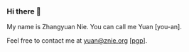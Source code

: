 ### Hi there 👋

My name is Zhangyuan Nie. You can call me Yuan [you-an].

Feel free to contact me at [yuan@znie.org](mailto:yuan@znie.org) [[pgp](https://keys.openpgp.org/search?q=yuan@znie.org)].

<!--
**zhangyuannie/zhangyuannie** is a ✨ _special_ ✨ repository because its `README.md` (this file) appears on your GitHub profile.

Here are some ideas to get you started:

- 🔭 I’m currently working on ...
- 🌱 I’m currently learning ...
- 👯 I’m looking to collaborate on ...
- 🤔 I’m looking for help with ...
- 💬 Ask me about ...
- 📫 How to reach me: ...
- 😄 Pronouns: ...
- ⚡ Fun fact: ...
-->
